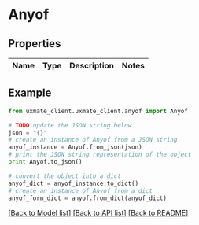 # Anyof


## Properties
Name | Type | Description | Notes
------------ | ------------- | ------------- | -------------

## Example

```python
from uxmate_client.uxmate_client.anyof import Anyof

# TODO update the JSON string below
json = "{}"
# create an instance of Anyof from a JSON string
anyof_instance = Anyof.from_json(json)
# print the JSON string representation of the object
print Anyof.to_json()

# convert the object into a dict
anyof_dict = anyof_instance.to_dict()
# create an instance of Anyof from a dict
anyof_form_dict = anyof.from_dict(anyof_dict)
```
[[Back to Model list]](../README.md#documentation-for-models) [[Back to API list]](../README.md#documentation-for-api-endpoints) [[Back to README]](../README.md)


